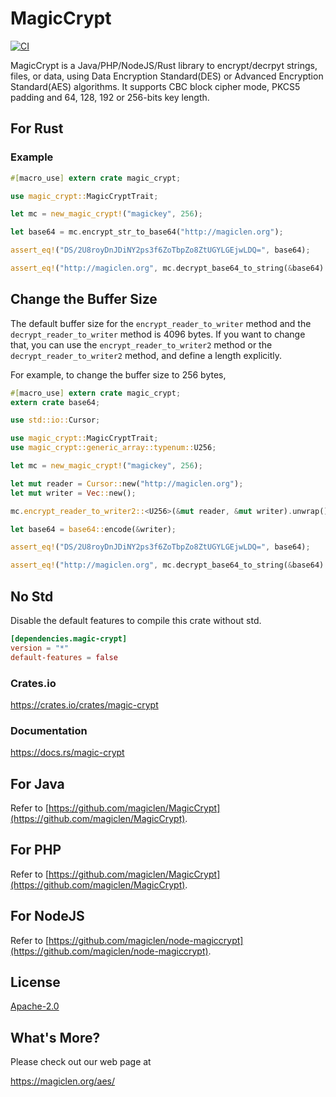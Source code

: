 MagicCrypt
====================

[![CI](https://github.com/magiclen/rust-magiccrypt/actions/workflows/ci.yml/badge.svg)](https://github.com/magiclen/rust-magiccrypt/actions/workflows/ci.yml)

MagicCrypt is a Java/PHP/NodeJS/Rust library to encrypt/decrpyt strings, files, or data, using Data Encryption Standard(DES) or Advanced Encryption Standard(AES) algorithms. It supports CBC block cipher mode, PKCS5 padding and 64, 128, 192 or 256-bits key length.

## For Rust

### Example

```rust
#[macro_use] extern crate magic_crypt;

use magic_crypt::MagicCryptTrait;

let mc = new_magic_crypt!("magickey", 256);

let base64 = mc.encrypt_str_to_base64("http://magiclen.org");

assert_eq!("DS/2U8royDnJDiNY2ps3f6ZoTbpZo8ZtUGYLGEjwLDQ=", base64);

assert_eq!("http://magiclen.org", mc.decrypt_base64_to_string(&base64).unwrap());
```

## Change the Buffer Size

The default buffer size for the `encrypt_reader_to_writer` method and the `decrypt_reader_to_writer` method is 4096 bytes. If you want to change that, you can use the `encrypt_reader_to_writer2` method or the `decrypt_reader_to_writer2` method, and define a length explicitly.

For example, to change the buffer size to 256 bytes,

```rust
#[macro_use] extern crate magic_crypt;
extern crate base64;

use std::io::Cursor;

use magic_crypt::MagicCryptTrait;
use magic_crypt::generic_array::typenum::U256;

let mc = new_magic_crypt!("magickey", 256);

let mut reader = Cursor::new("http://magiclen.org");
let mut writer = Vec::new();

mc.encrypt_reader_to_writer2::<U256>(&mut reader, &mut writer).unwrap();

let base64 = base64::encode(&writer);

assert_eq!("DS/2U8royDnJDiNY2ps3f6ZoTbpZo8ZtUGYLGEjwLDQ=", base64);

assert_eq!("http://magiclen.org", mc.decrypt_base64_to_string(&base64).unwrap());
```

## No Std

Disable the default features to compile this crate without std.

```toml
[dependencies.magic-crypt]
version = "*"
default-features = false
```

### Crates.io

https://crates.io/crates/magic-crypt

### Documentation

https://docs.rs/magic-crypt

## For Java

Refer to [https://github.com/magiclen/MagicCrypt](https://github.com/magiclen/MagicCrypt).

## For PHP

Refer to [https://github.com/magiclen/MagicCrypt](https://github.com/magiclen/MagicCrypt).

## For NodeJS

Refer to [https://github.com/magiclen/node-magiccrypt](https://github.com/magiclen/node-magiccrypt).

## License

[Apache-2.0](LICENSE)

## What's More?

Please check out our web page at

https://magiclen.org/aes/